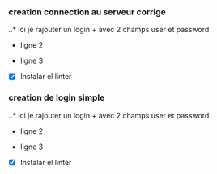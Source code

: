 ### creation connection au serveur corrige
..* ici je rajouter un login + avec 2 champs user et password
+ ligne 2
- ligne 3

- [x] Instalar el linter

### creation de login simple
..* ici je rajouter un login + avec 2 champs user et password
+ ligne 2
- ligne 3

- [x] Instalar el linter